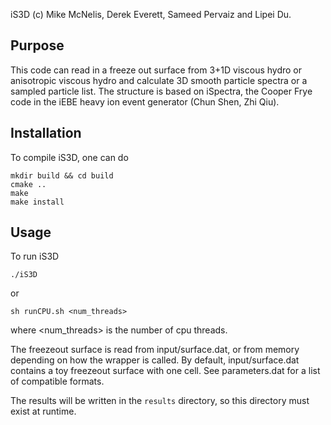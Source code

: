 iS3D (c) Mike McNelis, Derek Everett, Sameed Pervaiz and Lipei Du.

## Purpose
This code can read in a freeze out surface from 3+1D viscous hydro or anisotropic
viscous hydro and calculate 3D smooth particle spectra or a sampled particle list.
The structure is based on iSpectra, the Cooper Frye code in the iEBE heavy ion
event generator (Chun Shen, Zhi Qiu).  

## Installation

To compile iS3D, one can do 

    mkdir build && cd build
    cmake ..
    make
    make install

## Usage 

To run iS3D

    ./iS3D

or

    sh runCPU.sh <num_threads>

where <num_threads> is the number of cpu threads.

The freezeout surface is read from input/surface.dat, or from memory depending on how the wrapper is called.
By default, input/surface.dat contains a toy freezeout surface with one cell. 
See parameters.dat for a list of compatible formats.

The results will be written in the `results` directory, so this directory must exist at runtime.
